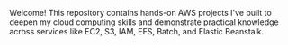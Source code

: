 Welcome! This repository contains hands-on AWS projects I've built to deepen my cloud computing skills and demonstrate practical knowledge across services like EC2, S3, IAM, EFS, Batch, and Elastic Beanstalk.
